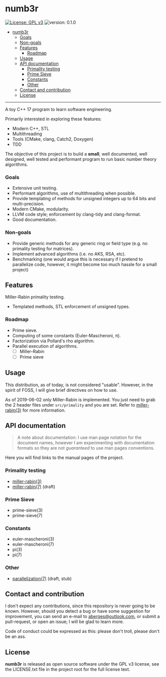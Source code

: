 # numb3r

[![License: GPL v3](https://img.shields.io/badge/License-GPLv3-blue.svg)](https://www.gnu.org/licenses/gpl-3.0)
![version: 0.1.0](https://img.shields.io/badge/version-0.1.0-yellow.svg)

- [numb3r](#numb3r)
    - [Goals](#goals)
    - [Non-goals](#non-goals)
  - [Features](#features)
    - [Roadmap](#roadmap)
  - [Usage](#usage)
  - [API documentation](#api-documentation)
    - [Primality testing](#primality-testing)
    - [Prime Sieve](#prime-sieve)
    - [Constants](#constants)
    - [Other](#other)
  - [Contact and contribution](#contact-and-contribution)
  - [License](#license)

---

A toy C++ 17 program to learn software engineering.

Primarily interested in exploring these features:

- Modern C++, STL
- Multithreading
- Tools (CMake, clang, Catch2, Doxygen)
- TDD

The objective of this project is to build a **small**, well documented, well
designed, well tested and performant program to run basic number theory algorithms.

### Goals

- Extensive unit testing.
- Performant algorithms, use of multithreading when possible.
- Provide templating of methods for unsigned integers up to 64 bits and multi-precision.
- Modern CMake, modularity.
- LLVM code style; enforcement by clang-tidy and clang-format.
- Good documentation.

### Non-goals

- Provide generic methods for any generic ring or field type (e.g. no
  primality testing for matrices).
- Implement advanced algorithms (i.e. no AKS, RSA, etc).
- Benchmarking (one would argue this is necessary if I pretend to parallelize
  code, however, it might become too much hassle for a small project)

## Features

   Miller-Rabin primality testing.
- Templated methods, STL enforcement of unsigned types.

### Roadmap

- Prime sieve.
- Computing of some constants (Euler-Mascheroni, π).
- Factorization via Pollard's rho algorithm.
- Parallel execution of algorithms.
  - [ ] Miller-Rabin
  - [ ] Prime sieve

## Usage

This distribution, as of today, is not considered "usable". However, in the
spirit of FOSS, I will give brief directives on how to use.

As of 2019-06-02 only Miller-Rabin is implemented. You just need to grab the 2 header files under `src/primality` and you are set. Refer to  [miller-rabin(3)](doc/man_pages/miller-rabin(3).md) for more information.

## API documentation

> A note about documentation: I use man page notation for the document names,
> however I am experimenting with documentation formats so they are not
> *guaranteed* to use man pages conventions.

Here you will find links to the manual pages of the project.

### Primality testing

- [miller-rabin(3)](doc/man_pages/miller-rabin(3).md)
- [miller-rabin(7)](doc/man_pages/miller-rabin(7).md) (draft)

### Prime Sieve

- prime-sieve(3)
- prime-sieve(7)

### Constants

- euler-mascheroni(3)
- euler-mascheroni(7)
- pi(3)
- pi(7)

### Other

- [parallelization(7)](doc/man_pages/parallelization(7)) (draft, stub)

## Contact and contribution

I don't expect any contributions, since this repository is never going to be
known. However, should you detect a bug or have some suggestion for improvement,
you can send an e-mail to [aberges@outlook.com](aberges@outlook.com), or submit
a pull-request, or open an issue; I will be glad to learn more.

Code of conduct could be expressed as this: please don't troll, please don't be an ass.

## License

**numb3r** is released as open source software under the GPL v3 license, see the
LICENSE.txt file in the project root for the full license text.